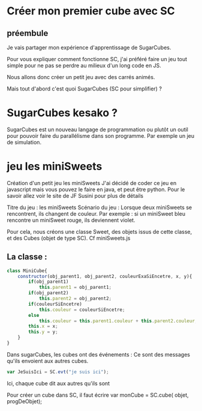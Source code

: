 # Créer mon premier cube avec SC

## préembule

Je vais partager mon expérience d'apprentissage de SugarCubes.

Pour vous expliquer comment fonctionne SC, j'ai préféré faire un jeu tout simple pour ne pas se perdre au milieux d'un long code en JS.

Nous allons donc créer un petit jeu avec des carrés animés.

Mais tout d'abord c'est quoi SugarCubes (SC pour simplifier) ?

# SugarCubes kesako ?
SugarCubes est un nouveau langage de programmation ou plutôt un outil pour pouvoir faire du parallélisme dans son programme. 
Par exemple un jeu de simulation.

#  jeu les miniSweets 
Création d'un petit jeu les miniSweets
J'ai décidé de coder ce jeu en javascript mais vous pouvez le faire en java, et peut être python. 
Pour le savoir allez voir le site de JF Susini pour plus de détails

Titre du jeu : les miniSweets
Scénario du jeu : Lorsque deux miniSweets se rencontrent, ils changent de couleur. 
Par exemple : si un miniSweet bleu rencontre un miniSweet rouge, ils deviennent violet.

Pour cela, nous créons une classe Sweet, des objets issus de cette classe, et des Cubes (objet de type SC). Cf miniSweets.js

## La classe :
```javascript 
class MiniCube{
	constructor(obj_parent1, obj_parent2, couleurExaSiEncetre, x, y){
		if(obj_parent1)
			this.parent1 = obj_parent1;
		if(obj_parent2)
			this.parent2 = obj_parent2;
		if(couleurSiEncetre)
			this.couleur = couleurSiEncetre;
		else 
			this.couleur = this.parent1.couleur + this.parent2.couleur; //moyenne des couleurs des parents
		this.x = x;
		this.y = y;
	}
}
```

Dans sugarCubes, les cubes ont des événements : Ce sont des messages qu'ils envoient aux autres cubes.

```javascript 
var JeSuisIci = SC.evt("je suis ici");
```

Ici, chaque cube dit aux autres qu'ils sont 

Pour créer un cube dans SC, il faut écrire 
var monCube = SC.cube( objet, progDeObjet);